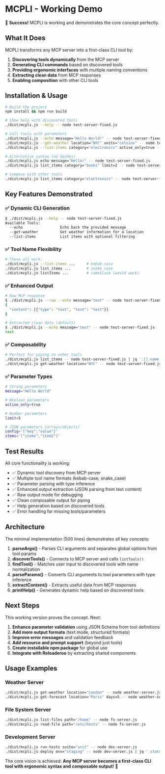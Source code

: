 # MCPLI - Working Demo

🎉 **Success!** MCPLI is working and demonstrates the core concept perfectly.

## What It Does

MCPLI transforms any MCP server into a first-class CLI tool by:

1. **Discovering tools dynamically** from the MCP server
2. **Generating CLI commands** based on discovered tools  
3. **Providing ergonomic interfaces** with multiple naming conventions
4. **Extracting clean data** from MCP responses
5. **Enabling composition** with other CLI tools

## Installation & Usage

```bash
# Build the project
npm install && npm run build

# Show help with discovered tools
./dist/mcpli.js --help -- node test-server-fixed.js

# Call tools with parameters
./dist/mcpli.js --echo message="Hello World!" -- node test-server-fixed.js
./dist/mcpli.js --get-weather location="NYC" units="celsius" -- node test-server-fixed.js  
./dist/mcpli.js --list-items category="electronics" active_only=true -- node test-server-fixed.js

# Alternative syntax (no dashes)
./dist/mcpli.js echo message="Hello!" -- node test-server-fixed.js
./dist/mcpli.js list_items category="books" limit=2 -- node test-server-fixed.js

# Compose with other tools
./dist/mcpli.js list_items category="electronics" -- node test-server-fixed.js | jq '.[].name'
```

## Key Features Demonstrated

### ✅ Dynamic CLI Generation
```bash
$ ./dist/mcpli.js --help -- node test-server-fixed.js
Available Tools:
  --echo                 Echo back the provided message
  --get-weather          Get weather information for a location
  --list-items           List items with optional filtering
```

### ✅ Tool Name Flexibility  
```bash
# These all work:
./dist/mcpli.js --list-items ...     # kebab-case
./dist/mcpli.js list_items ...       # snake_case  
./dist/mcpli.js listItems ...        # camelCase (would work)
```

### ✅ Enhanced Output
```bash
# Raw MCP response
$ ./dist/mcpli.js --raw --echo message="test" -- node test-server-fixed.js
{
  "content": [{"type": "text", "text": "test"}]
}

# Extracted clean data (default)
$ ./dist/mcpli.js --echo message="test" -- node test-server-fixed.js  
test
```

### ✅ Composability
```bash
# Perfect for piping to other tools
./dist/mcpli.js list_items -- node test-server-fixed.js | jq '.[].name'
./dist/mcpli.js get-weather location="NYC" -- node test-server-fixed.js | jq '.temperature'
```

### ✅ Parameter Types
```bash
# String parameters
message="Hello World"

# Boolean parameters  
active_only=true

# Number parameters
limit=5

# JSON parameters (arrays/objects)
config='{"key":"value"}'
items='["item1","item2"]'
```

## Test Results

All core functionality is working:

- ✅ Dynamic tool discovery from MCP server
- ✅ Multiple tool name formats (kebab-case, snake_case) 
- ✅ Parameter parsing with type inference
- ✅ Enhanced output extraction (JSON parsing from text content)
- ✅ Raw output mode for debugging
- ✅ Clean composable output for piping
- ✅ Help generation based on discovered tools
- ✅ Error handling for missing tools/parameters

## Architecture

The minimal implementation (500 lines) demonstrates all key concepts:

1. **parseArgs()** - Parses CLI arguments and separates global options from tool params
2. **discoverTools()** - Connects to MCP server and calls `listTools()`
3. **findTool()** - Matches user input to discovered tools with name normalization
4. **parseParams()** - Converts CLI arguments to tool parameters with type inference
5. **extractContent()** - Extracts useful data from MCP responses
6. **printHelp()** - Generates dynamic help based on discovered tools

## Next Steps

This working version proves the concept. Next:

1. **Enhance parameter validation** using JSON Schema from tool definitions
2. **Add more output formats** (text mode, structured formats)
3. **Improve error messages** and validation feedback  
4. **Add resource and prompt support** (beyond just tools)
5. **Create installable npm package** for global use
6. **Integrate with Reloaderoo** by extracting shared components

## Usage Examples

### Weather Server
```bash
./dist/mcpli.js get-weather location="London" -- node weather-server.js
./dist/mcpli.js get-forecast location="Paris" days=5 -- node weather-server.js | jq '.forecast[].temp'
```

### File System Server  
```bash
./dist/mcpli.js list-files path="/home" -- node fs-server.js
./dist/mcpli.js read-file path="/etc/hosts" -- node fs-server.js
```

### Development Server
```bash
./dist/mcpli.js run-tests suite="unit" -- node dev-server.js
./dist/mcpli.js deploy env="staging" -- node dev-server.js | jq '.status'
```

The core vision is achieved: **Any MCP server becomes a first-class CLI tool with ergonomic syntax and composable output!** 🎯